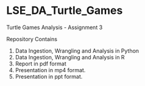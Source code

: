 # LSE_DA_Turtle_Games
Turtle Games Analysis - Assignment 3

Repository Contains

1. Data Ingestion, Wrangling and Analysis in Python
2. Data Ingestion, Wrangling and Analysis in R
3. Report in pdf format
4. Presentation in mp4 format.
5. Presentation in ppt format.
